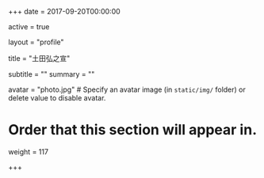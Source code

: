 +++
date = 2017-09-20T00:00:00

active = true

layout = "profile"

title = "土田弘之宣"

subtitle = ""
summary = ""

avatar = "photo.jpg"  # Specify an avatar image (in `static/img/` folder) or delete value to disable avatar.

# Order that this section will appear in.
weight = 117

+++
